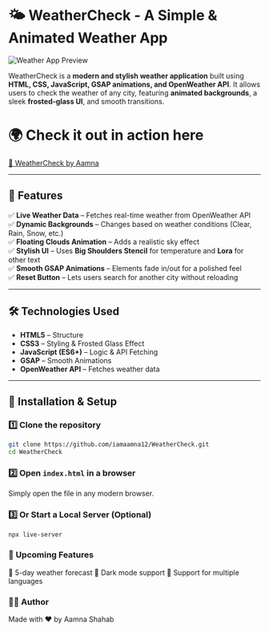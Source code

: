 # 🌤 WeatherCheck - A Simple & Animated Weather App

![Weather App Preview](images/preview.png)

WeatherCheck is a **modern and stylish weather application** built using **HTML, CSS, JavaScript, GSAP animations, and OpenWeather API**. It allows users to check the weather of any city, featuring **animated backgrounds**, a sleek **frosted-glass UI**, and smooth transitions.

# 🌍 **Check it out in action here**  
<a href="https://weathercheck.aamnashahab.com/" target="_blank">🔗 WeatherCheck by Aamna</a>

---

## 🎯 **Features**
✅ **Live Weather Data** – Fetches real-time weather from OpenWeather API  
✅ **Dynamic Backgrounds** – Changes based on weather conditions (Clear, Rain, Snow, etc.)  
✅ **Floating Clouds Animation** – Adds a realistic sky effect  
✅ **Stylish UI** – Uses **Big Shoulders Stencil** for temperature and **Lora** for other text  
✅ **Smooth GSAP Animations** – Elements fade in/out for a polished feel  
✅ **Reset Button** – Lets users search for another city without reloading  

---

## 🛠️ **Technologies Used**
- **HTML5** – Structure
- **CSS3** – Styling & Frosted Glass Effect
- **JavaScript (ES6+)** – Logic & API Fetching
- **GSAP** – Smooth Animations
- **OpenWeather API** – Fetches weather data

---

## 🔧 **Installation & Setup**
### 1️⃣ Clone the repository
```sh
git clone https://github.com/iamaamna12/WeatherCheck.git
cd WeatherCheck
```
### 2️⃣ Open `index.html` in a browser  
Simply open the file in any modern browser.

### 3️⃣ Or Start a Local Server (Optional)
```sh
npx live-server
```
### 📌 Upcoming Features
🔹 5-day weather forecast
🔹 Dark mode support
🔹 Support for multiple languages

### 👩‍💻 Author
Made with ❤️ by Aamna Shahab


